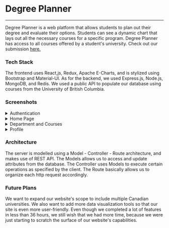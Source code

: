 <h1>Degree Planner</h1>

<hr>
Degree Planner is a web platform that allows students to plan out their degree and evaluate their options. Students can see a dynamic chart that lays out all the necessary courses for a specific program. Degree Planner has access to all courses offered by a student's university. Check out our submission <a href='https://devpost.com/software/degree-planner-m4hdal'>here.</a> 

<h3>Tech Stack</h3>
The frontend uses React,js, Redux, Apache E-Charts, and is stylized using Bootstrap and Material-UI. As for the backend, we used Express.js, Node.js, MongoDB, and Redis. We used a public API to populate our database using courses from the University of British Columbia. 

<h3>Screenshots </h3>
<details>
    <summary>Authentication </summary>
    <img src="./screenshots/wrongEmail.png" name="login">
    <img src="./screenshots/signup.png" name="sign up">
</details>
<details>
    <summary>Home Page </summary>
    <img src="./screenshots/landingPage.png" name="landing page">
    <img src="./screenshots/home.png" name="home page">
</details>
<details>
    <summary>Department and Courses </summary>
    <img src="./screenshots/department.png" name="department page">
    <img src='./screenshots/courseDescription.png' name="course description page">
</details>
<details>
    <summary>Profile </summary>
    <img src="./screenshots/yourCourses.png" name="user courses page">
    <img src='./screenshots/profile.png' name="profile page">
</details>


<h3>Architecture </h3>
The server is modelled using a Model - Controller - Route architecture, and makes use of REST API. The Models allows us to access and update attributes
from the database. The Controller uses Models to execute certain operations as specified by the client. The Route basically allows us to organize each http request
accordingly. 

<h3>Future Plans </h3>
We want to expand our website's scope to include multiple Canadian universities. We also want to add more data visualization tools so that our site is even more user-friendly. Even though we completed a lot of features in less than 36 hours, we still wish that we had more time, because we were just starting to scratch the surface of our website's capabilities.
